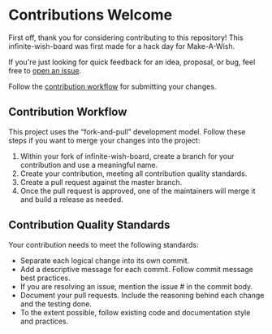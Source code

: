 # Contributions Welcome
First off, thank you for considering contributing to this repository! This infinite-wish-board was first made for a hack day for Make-A-Wish.

If you're just looking for quick feedback for an idea, proposal, or bug, feel free to [open an issue](https://github.com/homedepot/infinite-wish-board/issues/new/choose).

Follow the [contribution workflow](#contribution-workflow) for submitting your changes.

## Contribution Workflow
This project uses the “fork-and-pull” development model. Follow these steps if you want to merge your changes into the project:

1. Within your fork of infinite-wish-board, create a branch for your contribution and use a meaningful name.
2. Create your contribution, meeting all contribution quality standards.
3. Create a pull request against the master branch.
4. Once the pull request is approved, one of the maintainers will merge it and build a release as needed.

## Contribution Quality Standards
Your contribution needs to meet the following standards:

- Separate each logical change into its own commit.
- Add a descriptive message for each commit. Follow commit message best practices.
- If you are resolving an issue, mention the issue # in the commit body.
- Document your pull requests. Include the reasoning behind each change and the testing done.
- To the extent possible, follow existing code and documentation style and practices.

